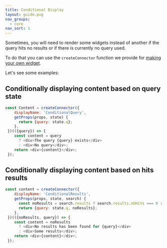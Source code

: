 ```yaml
---
title: Conditional Display
layout: guide.pug
nav_groups:
  - core
nav_sort: 1
---
```


Sometimes, you will need to render some widgets instead of another if the query hits no results or if there is currently
no query used. 

To do that you can use the `createConnector` function we provide for [making your own widget](Customization.html#creating-your-own-connectors). 

Let's see some examples:

## Conditionally displaying content based on query state

```js
const Content = createConnector({
    displayName: 'ConditionalQuery',
    getProps(props, state) {
      return {query: state.q};
    },
 })(({query}) => {
    const content = query
      ? <div>The query {query} exists</div>
      : <div>No query</div>;
    return <div>{content}</div>;
 });
```

## Conditionally displaying content based on hits results 

```js
const content = createConnector({
    displayName: 'ConditionalResults',
    getProps(props, state, search) {
      const noResults = search.results ? search.results.nbHits === 0 : false;
      return {query: state.q, noResults};
    },
 })(({noResults, query}) => {
    const content = noResults
      ? <div>No results has been found for {query}</div>
      : <div>Some results</div>;
    return <div>{content}</div>;
 });
```